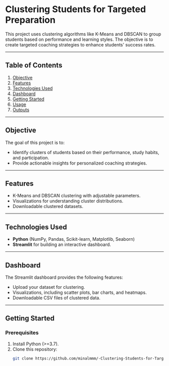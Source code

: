  # Clustering Students for Targeted Preparation  

This project uses clustering algorithms like K-Means and DBSCAN to group students based on performance and learning styles. The objective is to create targeted coaching strategies to enhance students' success rates.

---

## Table of Contents
1. [Objective](#objective)  
2. [Features](#features)  
3. [Technologies Used](#technologies-used)  
4. [Dashboard](#dashboard)  
5. [Getting Started](#getting-started)  
6. [Usage](#usage)  
7. [Outputs](#outputs)  

---

## Objective  
The goal of this project is to:  
- Identify clusters of students based on their performance, study habits, and participation.  
- Provide actionable insights for personalized coaching strategies.  

---

## Features  
- K-Means and DBSCAN clustering with adjustable parameters.  
- Visualizations for understanding cluster distributions.  
- Downloadable clustered datasets.  

---

## Technologies Used  
- **Python** (NumPy, Pandas, Scikit-learn, Matplotlib, Seaborn)  
- **Streamlit** for building an interactive dashboard.  

---

## Dashboard  
The Streamlit dashboard provides the following features:  
- Upload your dataset for clustering.  
- Visualizations, including scatter plots, bar charts, and heatmaps.  
- Downloadable CSV files of clustered data.  

---

## Getting Started  

### Prerequisites  
1. Install Python (>=3.7).  
2. Clone this repository:  
   ```bash
   git clone https://github.com/minalmmm/-Clustering-Students-for-Targeted-Preparation.git

